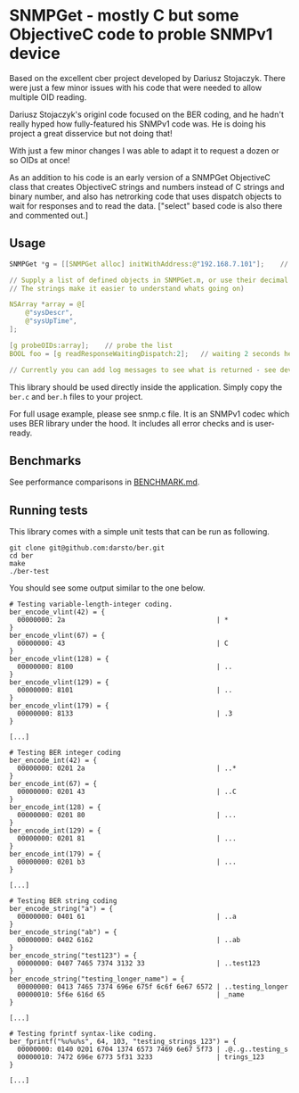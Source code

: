 # SNMPGet - mostly C but some ObjectiveC code to proble SNMPv1 device

Based on the excellent cber project developed by Dariusz Stojaczyk. There were just a few minor issues with his code that were needed to allow multiple OID reading.

Dariusz Stojaczyk's originl code focused on the BER coding, and he hadn't really hyped how fully-featured his SNMPv1 code was. He is doing his project a great disservice but not doing that!

With just a few minor changes I was able to adapt it to request a dozen or so OIDs at once!

As an addition to his code is an early version of a SNMPGet ObjectiveC class that creates ObjectiveC strings and numbers instead of C strings and binary number, and also has netrorking code that uses dispatch objects to wait for responses and to read the data. ["select" based code is also there and commented out.]

## Usage

```c
SNMPGet *g = [[SNMPGet alloc] initWithAddress:@"192.168.7.101"];    // you supply the address

// Supply a list of defined objects in SNMPGet.m, or use their decimal dotted values
// The strings make it easier to understand whats going on)

NSArray *array = @[
    @"sysDescr",
    @"sysUpTime",
];

[g probeOIDs:array];    // probe the list
BOOL foo = [g readResponseWaitingDispatch:2];   // waiting 2 seconds here, results are in the SNMPGet object

// Currently you can add log messages to see what is returned - see devices[@"192.168.7.101"]

```

This library should be used directly inside the application. Simply copy the `ber.c` and `ber.h` files to your project.

For full usage example, please see snmp.c file. It is an SNMPv1 codec which uses BER library under the hood. It includes all error checks and is user-ready.

## Benchmarks

See performance comparisons in [BENCHMARK.md](BENCHMARK.md).

## Running tests

This library comes with a simple unit tests that can be run as following.

```
git clone git@github.com:darsto/ber.git
cd ber
make
./ber-test
```

You should see some output similar to the one below.

```
# Testing variable-length-integer coding.
ber_encode_vlint(42) = {
  00000000: 2a                                      | *
}
ber_encode_vlint(67) = {
  00000000: 43                                      | C
}
ber_encode_vlint(128) = {
  00000000: 8100                                    | ..
}
ber_encode_vlint(129) = {
  00000000: 8101                                    | ..
}
ber_encode_vlint(179) = {
  00000000: 8133                                    | .3
}

[...]

# Testing BER integer coding
ber_encode_int(42) = {
  00000000: 0201 2a                                 | ..*
}
ber_encode_int(67) = {
  00000000: 0201 43                                 | ..C
}
ber_encode_int(128) = {
  00000000: 0201 80                                 | ...
}
ber_encode_int(129) = {
  00000000: 0201 81                                 | ...
}
ber_encode_int(179) = {
  00000000: 0201 b3                                 | ...
}

[...]

# Testing BER string coding
ber_encode_string("a") = {
  00000000: 0401 61                                 | ..a
}
ber_encode_string("ab") = {
  00000000: 0402 6162                               | ..ab
}
ber_encode_string("test123") = {
  00000000: 0407 7465 7374 3132 33                  | ..test123
}
ber_encode_string("testing_longer_name") = {
  00000000: 0413 7465 7374 696e 675f 6c6f 6e67 6572 | ..testing_longer
  00000010: 5f6e 616d 65                            | _name
}

[...]

# Testing fprintf syntax-like coding.
ber_fprintf("%u%u%s", 64, 103, "testing_strings_123") = {
  00000000: 0140 0201 6704 1374 6573 7469 6e67 5f73 | .@..g..testing_s
  00000010: 7472 696e 6773 5f31 3233                | trings_123
}

[...]
```
